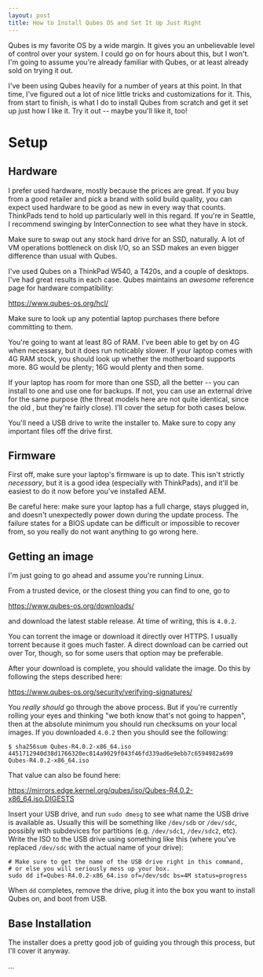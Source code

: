 ```yaml
---
layout: post
title: How to Install Qubes OS and Set It Up Just Right
---
```


Qubes is my favorite OS by a wide margin. It gives you an unbelievable level of control over your system. I could go on for hours about this, but I won't. I'm going to assume you're already familiar with Qubes, or at least already sold on trying it out.

I've been using Qubes heavily for a number of years at this point. In that time, I've figured out a lot of nice little tricks and customizations for it. This, from start to finish, is what I do to install Qubes from scratch and get it set up just how I like it. Try it out -- maybe you'll like it, too!

# Setup

## Hardware

I prefer used hardware, mostly because the prices are great. If you buy from a good retailer and pick a brand with solid build quality, you can expect used hardware to be good as new in every way that counts. ThinkPads tend to hold up particularly well in this regard. If you're in Seattle, I recommend swinging by InterConnection to see what they have in stock.

Make sure to swap out any stock hard drive for an SSD, naturally. A lot of VM operations bottleneck on disk I/O, so an SSD makes an even bigger difference than usual with Qubes.

I've used Qubes on a ThinkPad W540, a T420s, and a couple of desktops. I've had great results in each case. Qubes maintains an _awesome_ reference page for hardware compatibility:

https://www.qubes-os.org/hcl/

Make sure to look up any potential laptop purchases there before committing to them.

You're going to want at least 8G of RAM. I've been able to get by on 4G when necessary, but it does run noticably slower. If your laptop comes with 4G RAM stock, you should look up whether the motherboard supports more. 8G would be plenty; 16G would plenty and then some.

If your laptop has room for more than one SSD, all the better -- you can install to one and use one for backups. If not, you can use an external drive for the same purpose (the threat models here are not quite identical, since the old , but they're fairly close). I'll cover the setup for both cases below.

You'll need a USB drive to write the installer to. Make sure to copy any important files off the drive first.

## Firmware

First off, make sure your laptop's firmware is up to date. This isn't strictly _necessary_, but it is a good idea (especially with ThinkPads), and it'll be easiest to do it now before you've installed AEM.

Be careful here: make sure your laptop has a full charge, stays plugged in, and doesn't unexpectedly power down during the update process. The failure states for a BIOS update can be difficult or impossible to recover from, so you really do not want anything to go wrong here.

## Getting an image

I'm just going to go ahead and assume you're running Linux.

From a trusted device, or the closest thing you can find to one, go to

https://www.qubes-os.org/downloads/

and download the latest stable release. At time of writing, this is `4.0.2`.

You can torrent the image or download it directly over HTTPS. I usually torrent because it goes much faster. A direct download can be carried out over Tor, though, so for some users that option may be preferable.

After your download is complete, you should validate the image. Do this by following the steps described here:

https://www.qubes-os.org/security/verifying-signatures/

You _really should_ go through the above process. But if you're currently rolling your eyes and thinking "we both know that's not going to happen", then at the absolute minimum you should run checksums on your local images. If you downloaded `4.0.2` then you should see the following:

```
$ sha256sum Qubes-R4.0.2-x86_64.iso
4451712940d38d1766320ec814a9029f043f46fd339ad6e9ebb7c6594982a699  Qubes-R4.0.2-x86_64.iso
```

That value can also be found here:

https://mirrors.edge.kernel.org/qubes/iso/Qubes-R4.0.2-x86_64.iso.DIGESTS

Insert your USB drive, and run `sudo dmesg` to see what name the USB drive is available as. Usually this will be something like `/dev/sdb` or `/dev/sdc`, possibly with subdevices for partitions (e.g. `/dev/sdc1`, `/dev/sdc2`, etc). Write the ISO to the USB drive using something like this (where you've replaced `/dev/sdc` with the actual name of your drive):

```
# Make sure to get the name of the USB drive right in this command,
# or else you will seriously mess up your box.
sudo dd if=Qubes-R4.0.2-x86_64.iso of=/dev/sdc bs=4M status=progress
```

When `dd` completes, remove the drive, plug it into the box you want to install Qubes on, and boot from USB.

## Base Installation

The installer does a pretty good job of guiding you through this process, but I'll cover it anyway.

...

